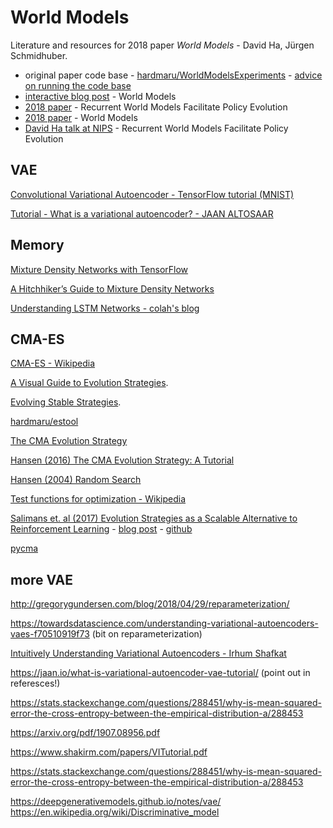 # World Models

Literature and resources for 2018 paper *World Models* - David Ha, Jürgen Schmidhuber.

- original paper code base - [hardmaru/WorldModelsExperiments](https://github.com/hardmaru/WorldModelsExperiments) - [advice on running the code base](http://blog.otoro.net/2018/06/09/world-models-experiments/) 
- [interactive blog post](https://worldmodels.github.io/) - World Models
- [2018 paper](https://arxiv.org/pdf/1809.01999.pdf) - Recurrent World Models Facilitate Policy Evolution
- [2018 paper](https://arxiv.org/pdf/1803.10122.pdf) - World Models
- [David Ha talk at NIPS](https://youtu.be/HzA8LRqhujk) - Recurrent World Models Facilitate Policy Evolution

## VAE

[Convolutional Variational Autoencoder - TensorFlow tutorial (MNIST)](https://www.tensorflow.org/tutorials/generative/cvae)

[Tutorial - What is a variational autoencoder? - JAAN ALTOSAAR](https://jaan.io/what-is-variational-autoencoder-vae-tutorial/)

## Memory

[Mixture Density Networks with TensorFlow](http://blog.otoro.net/2015/11/24/mixture-density-networks-with-tensorflow/)

[A Hitchhiker’s Guide to Mixture Density Networks](https://towardsdatascience.com/a-hitchhikers-guide-to-mixture-density-networks-76b435826cca)

[Understanding LSTM Networks - colah's blog](https://colah.github.io/posts/2015-08-Understanding-LSTMs/)

## CMA-ES

[CMA-ES - Wikipedia](https://en.wikipedia.org/wiki/CMA-ES)

[A Visual Guide to Evolution Strategies](http://blog.otoro.net/2017/10/29/visual-evolution-strategies/).

[Evolving Stable Strategies](http://blog.otoro.net/2017/11/12/evolving-stable-strategies/).

[hardmaru/estool](https://github.com/hardmaru/estool)

[The CMA Evolution Strategy](http://cma.gforge.inria.fr/)

[Hansen (2016) The CMA Evolution Strategy: A Tutorial](https://arxiv.org/pdf/1604.00772.pdf)

[Hansen (2004) Random Search](http://www.cmap.polytechnique.fr/~nikolaus.hansen/searchandcmaslides.pdf)

[Test functions for optimization - Wikipedia](https://en.wikipedia.org/wiki/Test_functions_for_optimization)

[Salimans et. al (2017) Evolution Strategies as a Scalable Alternative to Reinforcement Learning](https://arxiv.org/pdf/1703.03864.pdf) - [blog post](https://openai.com/blog/evolution-strategies/) - [github](https://github.com/openai/evolution-strategies-starter)

[pycma](https://github.com/CMA-ES/pycma)

## more VAE

http://gregorygundersen.com/blog/2018/04/29/reparameterization/

https://towardsdatascience.com/understanding-variational-autoencoders-vaes-f70510919f73 (bit on reparameterization)

[Intuitively Understanding Variational Autoencoders - Irhum Shafkat](https://towardsdatascience.com/intuitively-understanding-variational-autoencoders-1bfe67eb5daf)

https://jaan.io/what-is-variational-autoencoder-vae-tutorial/ (point out in referesces!)

https://stats.stackexchange.com/questions/288451/why-is-mean-squared-error-the-cross-entropy-between-the-empirical-distribution-a/288453

https://arxiv.org/pdf/1907.08956.pdf

https://www.shakirm.com/papers/VITutorial.pdf

https://stats.stackexchange.com/questions/288451/why-is-mean-squared-error-the-cross-entropy-between-the-empirical-distribution-a/288453

https://deepgenerativemodels.github.io/notes/vae/
https://en.wikipedia.org/wiki/Discriminative_model

